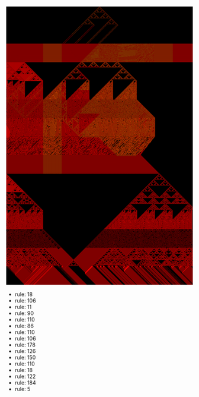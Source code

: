 ![photo](./output.png) 
 * rule: 18
* rule: 106
* rule: 11
* rule: 90
* rule: 110
* rule: 86
* rule: 110
* rule: 106
* rule: 178
* rule: 126
* rule: 150
* rule: 110
* rule: 18
* rule: 122
* rule: 184
* rule: 5
